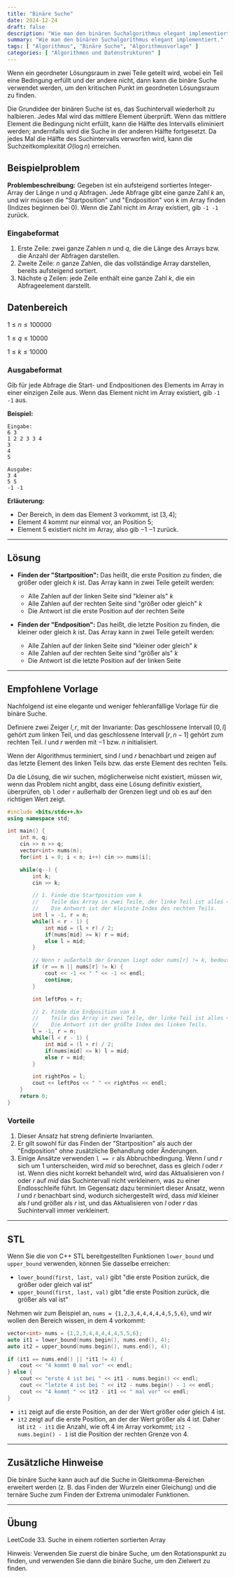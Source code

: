 ```yaml
---
title: "Binäre Suche"
date: 2024-12-24
draft: false
description: "Wie man den binären Suchalgorithmus elegant implementiert."
summary: "Wie man den binären Suchalgorithmus elegant implementiert."
tags: [ "Algorithmus", "Binäre Suche", "Algorithmusvorlage" ]
categories: [ "Algorithmen und Datenstrukturen" ]
---
```


Wenn ein geordneter Lösungsraum in zwei Teile geteilt wird, wobei ein Teil eine Bedingung erfüllt und der andere nicht, dann kann die binäre Suche verwendet werden, um den kritischen Punkt im geordneten Lösungsraum zu finden.

Die Grundidee der binären Suche ist es, das Suchintervall wiederholt zu halbieren. Jedes Mal wird das mittlere Element überprüft. Wenn das mittlere Element die Bedingung nicht erfüllt, kann die Hälfte des Intervalls eliminiert werden; andernfalls wird die Suche in der anderen Hälfte fortgesetzt. Da jedes Mal die Hälfte des Suchintervalls verworfen wird, kann die Suchzeitkomplexität $O(\log n)$ erreichen.

## Beispielproblem

**Problembeschreibung:**
Gegeben ist ein aufsteigend sortiertes Integer-Array der Länge $n$ und $q$ Abfragen. Jede Abfrage gibt eine ganze Zahl $k$ an, und wir müssen die "Startposition" und "Endposition" von $k$ im Array finden (Indizes beginnen bei 0). Wenn die Zahl nicht im Array existiert, gib `-1 -1` zurück.

### Eingabeformat

1. Erste Zeile: zwei ganze Zahlen $n$ und $q$, die die Länge des Arrays bzw. die Anzahl der Abfragen darstellen.
2. Zweite Zeile: $n$ ganze Zahlen, die das vollständige Array darstellen, bereits aufsteigend sortiert.
3. Nächste $q$ Zeilen: jede Zeile enthält eine ganze Zahl $k$, die ein Abfrageelement darstellt.

## Datenbereich

$1 \leq n \leq 100000$

$1 \leq q \leq 10000$

$1 \leq k \leq 10000$

### Ausgabeformat

Gib für jede Abfrage die Start- und Endpositionen des Elements im Array in einer einzigen Zeile aus. Wenn das Element nicht im Array existiert, gib `-1 -1` aus.

**Beispiel:**

```
Eingabe:
6 3
1 2 2 3 3 4
3
4
5

Ausgabe:
3 4
5 5
-1 -1
```

**Erläuterung:**

- Der Bereich, in dem das Element $3$ vorkommt, ist $[3, 4]$;
- Element $4$ kommt nur einmal vor, an Position $5$;
- Element $5$ existiert nicht im Array, also gib $-1$ $-1$ zurück.

---

## Lösung

- **Finden der "Startposition":**
  Das heißt, die erste Position zu finden, die größer oder gleich $k$ ist. Das Array kann in zwei Teile geteilt werden:
    - Alle Zahlen auf der linken Seite sind "kleiner als" $k$
    - Alle Zahlen auf der rechten Seite sind "größer oder gleich" $k$
    - Die Antwort ist die erste Position auf der rechten Seite

- **Finden der "Endposition":**
  Das heißt, die letzte Position zu finden, die kleiner oder gleich $k$ ist. Das Array kann in zwei Teile geteilt werden:
    - Alle Zahlen auf der linken Seite sind "kleiner oder gleich" $k$
    - Alle Zahlen auf der rechten Seite sind "größer als" $k$
    - Die Antwort ist die letzte Position auf der linken Seite

---

## Empfohlene Vorlage

Nachfolgend ist eine elegante und weniger fehleranfällige Vorlage für die binäre Suche.

Definiere zwei Zeiger $l, r$, mit der Invariante: Das geschlossene Intervall $[0, l]$ gehört zum linken Teil, und das geschlossene Intervall $[r, n - 1]$ gehört zum rechten Teil. $l$ und $r$ werden mit $-1$ bzw. $n$ initialisiert.

Wenn der Algorithmus terminiert, sind $l$ und $r$ benachbart und zeigen auf das letzte Element des linken Teils bzw. das erste Element des rechten Teils.

Da die Lösung, die wir suchen, möglicherweise nicht existiert, müssen wir, wenn das Problem nicht angibt, dass eine Lösung definitiv existiert, überprüfen, ob `l` oder `r` außerhalb der Grenzen liegt und ob es auf den richtigen Wert zeigt.

```cpp
#include <bits/stdc++.h>
using namespace std;

int main() {
    int n, q;
    cin >> n >> q;
    vector<int> nums(n);
    for(int i = 0; i < n; i++) cin >> nums[i];

    while(q--) {
        int k;
        cin >> k;

        // 1. Finde die Startposition von k
        //    Teile das Array in zwei Teile, der linke Teil ist alles < k, und der rechte Teil ist alles >= k.
        //    Die Antwort ist der kleinste Index des rechten Teils.
        int l = -1, r = n;
        while(l < r - 1) {
            int mid = (l + r) / 2;
            if(nums[mid] >= k) r = mid; 
            else l = mid;
        }

        // Wenn r außerhalb der Grenzen liegt oder nums[r] != k, bedeutet das, dass k nicht existiert
        if (r == n || nums[r] != k) {
            cout << -1 << " " << -1 << endl;
            continue;
        }

        int leftPos = r;

        // 2. Finde die Endposition von k
        //    Teile das Array in zwei Teile, der linke Teil ist alles <= k, und der rechte Teil ist alles > k.
        //    Die Antwort ist der größte Index des linken Teils.
        l = -1, r = n;
        while(l < r - 1) {
            int mid = (l + r) / 2;
            if(nums[mid] <= k) l = mid;
            else r = mid;
        }

        int rightPos = l;
        cout << leftPos << " " << rightPos << endl;
    }
    return 0;
}
```

### Vorteile

1. Dieser Ansatz hat streng definierte Invarianten.
2. Er gilt sowohl für das Finden der "Startposition" als auch der "Endposition" ohne zusätzliche Behandlung oder Änderungen.
3. Einige Ansätze verwenden `l == r` als Abbruchbedingung. Wenn $l$ und $r$ sich um $1$ unterscheiden, wird $mid$ so berechnet, dass es gleich $l$ oder $r$ ist. Wenn dies nicht korrekt behandelt wird, wird das Aktualisieren von $l$ oder $r$ auf $mid$ das Suchintervall nicht verkleinern, was zu einer Endlosschleife führt. Im Gegensatz dazu terminiert dieser Ansatz, wenn $l$ und $r$ benachbart sind, wodurch sichergestellt wird, dass $mid$ kleiner als $l$ und größer als $r$ ist, und das Aktualisieren von $l$ oder $r$ das Suchintervall immer verkleinert.

---

## STL

Wenn Sie die von C++ STL bereitgestellten Funktionen `lower_bound` und `upper_bound` verwenden, können Sie dasselbe erreichen:

- `lower_bound(first, last, val)` gibt "die erste Position zurück, die größer oder gleich val ist"
- `upper_bound(first, last, val)` gibt "die erste Position zurück, die größer als val ist"

Nehmen wir zum Beispiel an, `nums = {1,2,3,4,4,4,4,4,5,5,6}`, und wir wollen den Bereich wissen, in dem 4 vorkommt:

```cpp
vector<int> nums = {1,2,3,4,4,4,4,4,5,5,6};
auto it1 = lower_bound(nums.begin(), nums.end(), 4);
auto it2 = upper_bound(nums.begin(), nums.end(), 4);

if (it1 == nums.end() || *it1 != 4) {
    cout << "4 kommt 0 mal vor" << endl;
} else {
    cout << "erste 4 ist bei " << it1 - nums.begin() << endl;
    cout << "letzte 4 ist bei " << it2 - nums.begin() - 1 << endl;
    cout << "4 kommt " << it2 - it1 << " mal vor" << endl;
}
```

- `it1` zeigt auf die erste Position, an der der Wert größer oder gleich $4$ ist.
- `it2` zeigt auf die erste Position, an der der Wert größer als $4$ ist.
  Daher ist `it2 - it1` die Anzahl, wie oft $4$ im Array vorkommt; `it2 - nums.begin() - 1` ist die Position der rechten Grenze von $4$.

---

## Zusätzliche Hinweise

Die binäre Suche kann auch auf die Suche in Gleitkomma-Bereichen erweitert werden (z. B. das Finden der Wurzeln einer Gleichung) und die ternäre Suche zum Finden der Extrema unimodaler Funktionen.

---

## Übung

LeetCode 33. Suche in einem rotierten sortierten Array

Hinweis: Verwenden Sie zuerst die binäre Suche, um den Rotationspunkt zu finden, und verwenden Sie dann die binäre Suche, um den Zielwert zu finden.